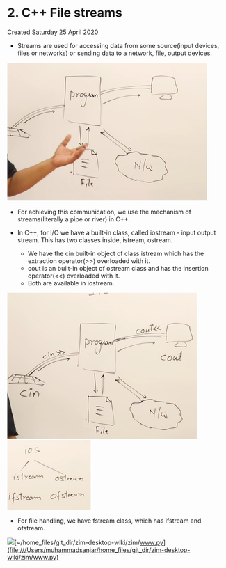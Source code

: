 # 2. C++ File streams
Created Saturday 25 April 2020


* Streams are used for accessing data from some source(input devices, files or networks) or sending data to a network, file, output devices.

![](2._C++_File_streams/Selection_096.png)


* For achieving this communication, we use the mechanism of streams(literally a pipe or river) in C++.



* In C++, for I/O we have a built-in class, called iostream  - input output stream. This has two classes inside, istream, ostream.
	* We have the cin built-in object of class istream which has the extraction operator(>>) overloaded with it.
	* cout is an built-in object of ostream class and has the insertion operator(<<) overloaded with it. 
	* Both are available in iostream.

![](2._C++_File_streams/Selection_098.png)
![](2._C++_File_streams/Selection_099.png)

* For file handling, we have fstream class, which has ifstream and ofstream.

![](file:///Users/muhammadsanjar/Pictures/Selection_115.png)[~/home_files/git_dir/zim-desktop-wiki/zim/www.py](file:///Users/muhammadsanjar/home_files/git_dir/zim-desktop-wiki/zim/www.py)

